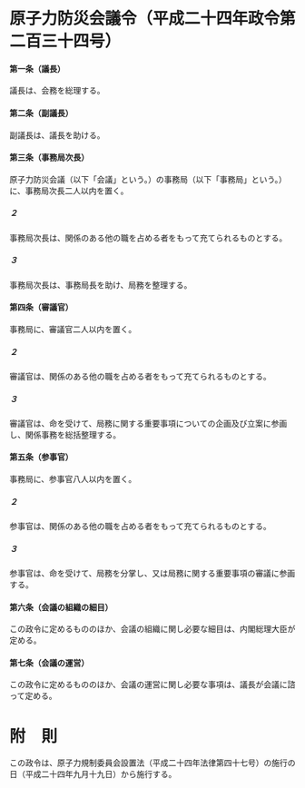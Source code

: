 # 原子力防災会議令（平成二十四年政令第二百三十四号）
#### 第一条（議長）
議長は、会務を総理する。
#### 第二条（副議長）
副議長は、議長を助ける。
#### 第三条（事務局次長）
原子力防災会議（以下「会議」という。）の事務局（以下「事務局」という。）に、事務局次長二人以内を置く。
##### ２
事務局次長は、関係のある他の職を占める者をもって充てられるものとする。
##### ３
事務局次長は、事務局長を助け、局務を整理する。
#### 第四条（審議官）
事務局に、審議官二人以内を置く。
##### ２
審議官は、関係のある他の職を占める者をもって充てられるものとする。
##### ３
審議官は、命を受けて、局務に関する重要事項についての企画及び立案に参画し、関係事務を総括整理する。
#### 第五条（参事官）
事務局に、参事官八人以内を置く。
##### ２
参事官は、関係のある他の職を占める者をもって充てられるものとする。
##### ３
参事官は、命を受けて、局務を分掌し、又は局務に関する重要事項の審議に参画する。
#### 第六条（会議の組織の細目）
この政令に定めるもののほか、会議の組織に関し必要な細目は、内閣総理大臣が定める。
#### 第七条（会議の運営）
この政令に定めるもののほか、会議の運営に関し必要な事項は、議長が会議に諮って定める。
# 附　則
この政令は、原子力規制委員会設置法（平成二十四年法律第四十七号）の施行の日（平成二十四年九月十九日）から施行する。
